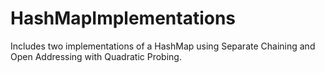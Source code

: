 # HashMapImplementations
Includes two implementations of a HashMap using Separate Chaining and Open Addressing with Quadratic Probing.
